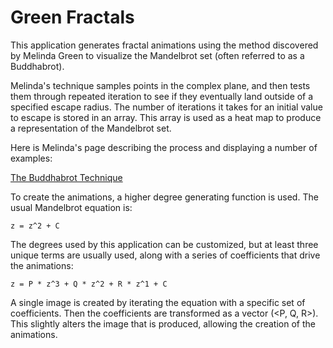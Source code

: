 # Green Fractals

This application generates fractal animations using the method discovered by Melinda Green to visualize the Mandelbrot set (often referred to as a Buddhabrot).

Melinda's technique samples points in the complex plane, and then tests them through repeated iteration to see if they eventually land outside of a specified escape radius. The number of iterations it takes for an initial value to escape is stored in an array. This array is used as a heat map to produce a representation of the Mandelbrot set.

Here is Melinda's page describing the process and displaying a number of examples: 

[The Buddhabrot Technique](http://superliminal.com/fractals/bbrot/bbrot.htm)

To create the animations, a higher degree generating function is used. The usual Mandelbrot equation is: 

`z = z^2 + C`

The degrees used by this application can be customized, but at least three unique terms are usually used, along with a series of coefficients that drive the animations:

`z = P * z^3 + Q * z^2 + R * z^1 + C` 

A single image is created by iterating the equation with a specific set of coefficients. Then the coefficients are transformed as a vector (<P, Q, R>). This slightly alters the image that is produced, allowing the creation of the animations. 
